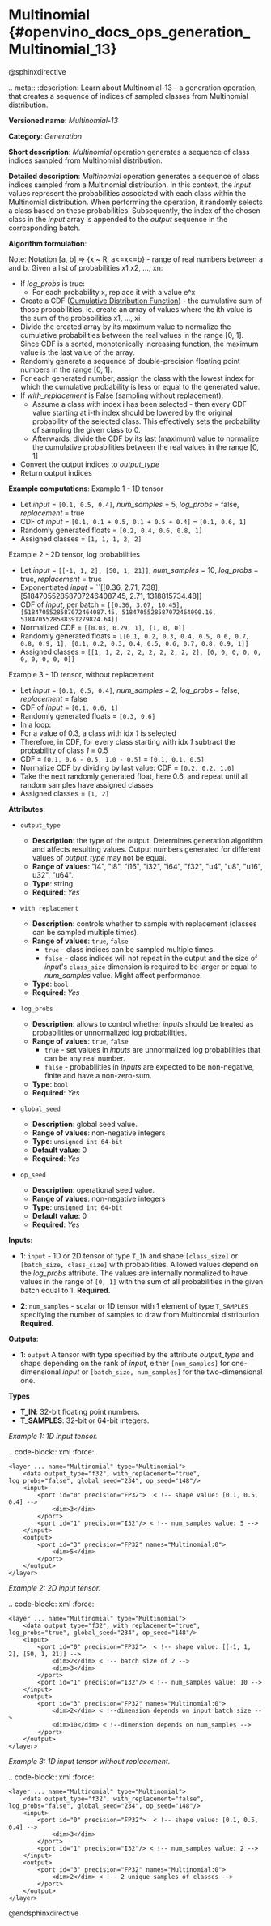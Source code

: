 # Multinomial {#openvino_docs_ops_generation_Multinomial_13}

@sphinxdirective

.. meta::
  :description: Learn about Multinomial-13 - a generation operation, that creates a sequence of indices of sampled classes from Multinomial distribution.

**Versioned name**: *Multinomial-13*

**Category**: *Generation*

**Short description**: *Multinomial* operation generates a sequence of class indices sampled from Multinomial distribution.

**Detailed description**: *Multinomial* operation generates a sequence of class indices sampled from a Multinomial distribution. In this context, the *input* values represent the probabilities associated with each class within the Multinomial distribution. When performing the operation, it randomly selects a class based on these probabilities. Subsequently, the index of the chosen class in the *input* array is appended to the *output* sequence in the corresponding batch.

**Algorithm formulation**:

Note: Notation [a, b] => {x ~ R, a<=x<=b} - range of real numbers between a and b.
Given a list of probabilities x1,x2, ..., xn:
* If *log_probs* is true:
  * For each probability x, replace it with a value e^x
* Create a CDF ([Cumulative Distribution Function](https://en.wikipedia.org/wiki/Cumulative_distribution_function)) - the cumulative sum of those probabilities, ie. create an array of values where the ith value is the sum of the probabilities x1, ..., xi
* Divide the created array by its maximum value to normalize the cumulative probabilities between the real values in the range [0, 1]. Since CDF is a sorted, monotonically increasing function, the maximum value is the last value of the array.
* Randomly generate a sequence of double-precision floating point numbers in the range [0, 1].
* For each generated number, assign the class with the lowest index for which the cumulative probability is less or equal to the generated value.
* If *with_replacement* is False (sampling without replacement):
  * Assume a class with index i has been selected - then every CDF value starting at i-th index should be lowered by the original probability of the selected class. This effectively sets the probability of sampling the given class to 0.
  * Afterwards, divide the CDF by its last (maximum) value to normalize the cumulative probabilities between the real values in the range [0, 1]
* Convert the output indices to *output_type*
* Return output indices

**Example computations**:
Example 1 - 1D tensor
* Let *input* = ``[0.1, 0.5, 0.4]``, *num_samples* = 5, *log_probs* = false, *replacement* = true
* CDF of *input* = ``[0.1, 0.1 + 0.5, 0.1 + 0.5 + 0.4]`` = ``[0.1, 0.6, 1]``
* Randomly generated floats = ``[0.2, 0.4, 0.6, 0.8, 1]``
* Assigned classes = ``[1, 1, 1, 2, 2]``

Example 2 - 2D tensor, log probabilities
* Let *input* = ``[[-1, 1, 2], [50, 1, 21]]``, *num_samples* = 10, *log_probs* = true, *replacement* = true
* Exponentiated *input* = ``[[0.36, 2.71, 7.38], [5184705528587072464087.45, 2.71, 1318815734.48]] 
* CDF of *input*, per batch = ``[[0.36, 3.07, 10.45], [5184705528587072464087.45, 5184705528587072464090.16, 5184705528588391279824.64]]``
* Normalized CDF = ``[[0.03, 0.29, 1], [1, 0, 0]]``
* Randomly generated floats = ``[[0.1, 0.2, 0.3, 0.4, 0.5, 0.6, 0.7, 0.8, 0.9, 1], [0.1, 0.2, 0.3, 0.4, 0.5, 0.6, 0.7, 0.8, 0.9, 1]]``
* Assigned classes = ``[[1, 1, 2, 2, 2, 2, 2, 2, 2, 2], [0, 0, 0, 0, 0, 0, 0, 0, 0, 0]]``

Example 3 - 1D tensor, without replacement
* Let *input* = ``[0.1, 0.5, 0.4]``, *num_samples* = 2, *log_probs* = false, *replacement* = false
* CDF of *input* = ``[0.1, 0.6, 1]``
* Randomly generated floats = ``[0.3, 0.6]``
* In a loop:
* For a value of 0.3, a class with idx *1* is selected 
* Therefore, in CDF, for every class starting with idx *1* subtract the probability of class *1* = 0.5
* CDF = ``[0.1, 0.6 - 0.5, 1.0 - 0.5]`` = ``[0.1, 0.1, 0.5]``
* Normalize CDF by dividing by last value: CDF = ``[0.2, 0.2, 1.0]``
* Take the next randomly generated float, here 0.6, and repeat until all random samples have assigned classes
* Assigned classes = ``[1, 2]``


**Attributes**:

* ``output_type``

  * **Description**: the type of the output. Determines generation algorithm and affects resulting values. Output numbers generated for different values of *output_type* may not be equal.
  * **Range of values**: "i4", "i8", "i16", "i32", "i64", "f32", "u4", "u8", "u16", u32", "u64".
  * **Type**: string
  * **Required**: *Yes*

* ``with_replacement``

  * **Description**: controls whether to sample with replacement (classes can be sampled multiple times).
  * **Range of values**: `true`, `false`
      * ``true`` - class indices can be sampled multiple times.
      * ``false`` - class indices will not repeat in the output and the size of *input*'s ``class_size`` dimension is required to be larger or equal to *num_samples* value. Might affect performance.
  * **Type**: `bool`
  * **Required**: *Yes*

* ``log_probs``

  * **Description**: allows to control whether *inputs* should be treated as probabilities or unnormalized log probabilities.
  * **Range of values**: `true`, `false`
      * ``true`` - set values in *inputs* are unnormalized log probabilities that can be any real number.
      * ``false`` - probabilities in *inputs* are expected to be non-negative, finite and have a non-zero-sum.
  * **Type**: `bool`
  * **Required**: *Yes*

* ``global_seed``

  * **Description**: global seed value.
  * **Range of values**: non-negative integers
  * **Type**: `unsigned int 64-bit`
  * **Default value**: 0
  * **Required**: *Yes*

* ``op_seed``

  * **Description**: operational seed value.
  * **Range of values**: non-negative integers
  * **Type**: `unsigned int 64-bit`
  * **Default value**: 0
  * **Required**: *Yes*

**Inputs**:

*   **1**: ``input`` - 1D or 2D tensor of type `T_IN` and shape `[class_size]` or `[batch_size, class_size]` with probabilities. Allowed values depend on the *log_probs* attribute. The values are internally normalized to have values in the range of `[0, 1]` with the sum of all probabilities in the given batch equal to 1. **Required.**

*   **2**: ``num_samples`` - scalar or 1D tensor with 1 element of type `T_SAMPLES` specifying the number of samples to draw from Multinomial distribution. **Required.**

**Outputs**:

* **1**:  ``output`` A tensor with type specified by the attribute *output_type* and shape depending on the rank of *input*, either ``[num_samples]`` for one-dimensional *input* or ``[batch_size, num_samples]`` for the two-dimensional one.

**Types**

* **T_IN**: 32-bit floating point numbers.
* **T_SAMPLES**: 32-bit or 64-bit integers.


*Example 1: 1D input tensor.*

.. code-block:: xml
   :force:

    <layer ... name="Multinomial" type="Multinomial">
        <data output_type="f32", with_replacement="true", log_probs="false", global_seed="234", op_seed="148"/>
        <input>
            <port id="0" precision="FP32">  < !-- shape value: [0.1, 0.5, 0.4] -->
                <dim>3</dim>
            </port>
            <port id="1" precision="I32"/> < !-- num_samples value: 5 -->
        </input>
        <output>
            <port id="3" precision="FP32" names="Multinomial:0">
                <dim>5</dim>
            </port>
        </output>
    </layer>

*Example 2: 2D input tensor.*

.. code-block:: xml
   :force:

    <layer ... name="Multinomial" type="Multinomial">
        <data output_type="f32", with_replacement="true", log_probs="true", global_seed="234", op_seed="148"/>
        <input>
            <port id="0" precision="FP32">  < !-- shape value: [[-1, 1, 2], [50, 1, 21]] -->
                <dim>2</dim> < !-- batch size of 2 -->
                <dim>3</dim>
            </port>
            <port id="1" precision="I32"/> < !-- num_samples value: 10 -->
        </input>
        <output>
            <port id="3" precision="FP32" names="Multinomial:0">
                <dim>2</dim> < !--dimension depends on input batch size -->
                <dim>10</dim> < !--dimension depends on num_samples -->
            </port>
        </output>
    </layer>

*Example 3: 1D input tensor without replacement.*

.. code-block:: xml
   :force:

    <layer ... name="Multinomial" type="Multinomial">
        <data output_type="f32", with_replacement="false", log_probs="false", global_seed="234", op_seed="148"/>
        <input>
            <port id="0" precision="FP32">  < !-- shape value: [0.1, 0.5, 0.4] -->
                <dim>3</dim>
            </port>
            <port id="1" precision="I32"/> < !-- num_samples value: 2 -->
        </input>
        <output>
            <port id="3" precision="FP32" names="Multinomial:0">
                <dim>2</dim> < !-- 2 unique samples of classes -->
            </port>
        </output>
    </layer>

@endsphinxdirective
